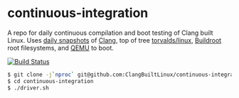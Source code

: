 # continuous-integration

A repo for daily continuous compilation and boot testing of Clang built Linux.
Uses [daily snapshots](https://apt.llvm.org/) of
[Clang](https://clang.llvm.org/), top of tree
[torvalds/linux](torvalds/linux.git), [Buildroot](https://buildroot.org/) root
filesystems, and [QEMU](https://www.qemu.org/) to boot.

[![Build Status](https://travis-ci.com/ClangBuiltLinux/continuous-integration.svg?branch=master)](https://travis-ci.com/ClangBuiltLinux/continuous-integration)

```sh
$ git clone -j`nproc` git@github.com:ClangBuiltLinux/continuous-integration.git
$ cd continuous-integration
$ ./driver.sh
```
